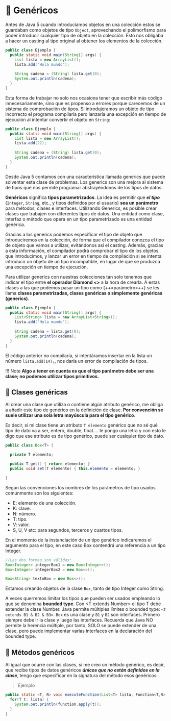 # 🦄 Genéricos

Antes de Java 5 cuando introducíamos objetos en una colección estos se guardaban como objetos de tipo `Object`, aprovechando el polimorfismo para poder introducir cualquier tipo de objeto en la colección. Esto nos obligaba a hacer un casting al tipo original al obtener los elementos de la colección.

```java
public class Ejemplo {  
  public static void main(String[] args) {  
    List lista = new ArrayList();  
    lista.add("Hola mundo");  
  
    String cadena = (String) lista.get(0);  
    System.out.println(cadena);  
  }  
} 
```

Esta forma de trabajar no solo nos ocasiona tener que escribir más código innecesariamente, sino que es propenso a errores porque carecemos de un sistema de comprobación de tipos. Si introdujeramos un objeto de tipo incorrecto el programa compilaría pero lanzaría una excepción en tiempo de ejecución al intentar convertir el objeto en `String`:

```java
public class Ejemplo {  
  public static void main(String[] args) {  
    List lista = new ArrayList();  
    lista.add(22);  
  
    String cadena = (String) lista.get(0);  
    System.out.println(cadena);  
  } 
} 
```

Desde Java 5 contamos con una característica llamada generics que puede solventar esta clase de problemas. Los generics son una mejora al sistema de tipos que nos permite programar abstrayéndonos de los tipos de datos.

**Genéricos** significa **tipos parametrizados**. La idea es permitir que **_el tipo_** (`Integer`, `String`, etc., y tipos definidos por el usuario) **sea un parámetro** para métodos, clases e interfaces. Utilizando Generics, es posible crear clases que trabajen con diferentes tipos de datos. Una entidad como clase, interfaz o método que opera en un tipo parametrizado es una entidad genérica.

Gracias a los generics podemos especificar el tipo de objeto que introduciremos en la colección, de forma que el compilador conozca el tipo de objeto que vamos a utilizar, evitándonos así el casting. Además, gracias a esta información, el compilador podrá comprobar el tipo de los objetos que introducimos, y lanzar un error en tiempo de compilación si se intenta introducir un objeto de un tipo incompatible, en lugar de que se produzca una excepción en tiempo de ejecución.

Para utilizar generics con nuestras colecciones tan solo tenemos que indicar el tipo entre **el operador Diamond <>** a la hora de crearla. A estas clases a las que podemos pasar un tipo como {++«parámetro»++} se les llama **clases parametrizadas, clases genéricas o simplemente genéricas (generics)**.

```java
public class Ejemplo {  
  public static void main(String[] args) {  
    List<String> lista = new ArrayList<String>();  
    lista.add("Hola mundo");  
  
    String cadena = lista.get(0);  
    System.out.println(cadena);  
  }  
} 
```

El código anterior no compilaría, si intentáramos insertar en la lista un número `lista.add(14);`, nos daría un error de compilación de tipos.

!!! Note
    **Algo a tener en cuenta es que el tipo parámetro debe ser una clase; no podemos utilizar tipos primitivos.**

## 🦄 Clases genéricas

Al crear una clase que utiliza o contiene algún atributo genérico, me obliga a añadir este tipo de genérico en la definición de clase. **Por convención se suele utilizar una sola letra mayúscula para el tipo genérico**.

Es decir, si mi clase tiene un atributo `T elemento` genérico que no sé qué tipo de dato va a ser, entero, double, float.... le pongo una letra y con esto le digo que ese atributo es de tipo genérico, puede ser cualquier tipo de dato.

```java
public class Box<T> {

  private T elemento;

  public T get() { return elemento; }
  public void set(T elemento) { this.elemento = elemento; }

}
```

Según las convenciones los nombres de los parámetros de tipo usados comúnmente son los siguientes:

+ E: elemento de una colección.
+ K: clave.
+ N: número.
+ T: tipo.
+ V: valor.
+ S, U, V etc: para segundos, terceros y cuartos tipos.

En el momento de la instanciación de un tipo genérico indicaremos el argumento para el tipo, en este caso Box contendrá una referencia a un tipo Integer.

```java
//Las dos formas son válidas:
Box<Integer> integerBox1 = new Box<Integer>();
Box<Integer> integerBox2 = new Box<>();

Box<String> textoBox = new Box<>();
```

Estamos creando objetos de la clase `Box`, tanto de tipo Integer como String.

A veces querremos limitar los tipos que pueden ser usados empleando lo que se denomina **bounded type**. Con \<T extends Number\> el tipo T debe extender la clase Number.
Java permite múltiples límites o bounded type: `<T extends B1 & B2 & B3>`.
`Box` es una clase y `B1` y `B2` son interfaces. Primero siempre debe ir la clase y luego las interfaces.
Recuerda que Java NO permite la herencia múltiple, por tanto, SOLO se puede extender de una clase, pero puede implementar varias interfaces en la declaración del bounded type.

## 🦄 Métodos genéricos

Al igual que ocurre con las clases, si me creo un método genérico, es decir, que recibe tipos de datos genéricos **_únicos que no están definidos en la clase_**, tengo que especificar en la signatura del método esos genéricos:

> Ejemplo

```java
public static <T, R> void executeFunction(List<T> lista, Function<T,R> function) {
  for(T t: lista) {
    System.out.println(function.apply(t));
  }
}

```